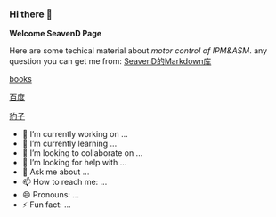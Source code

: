 ### Hi there 👋


**Welcome SeavenD Page**

Here are some techical material about *motor control of IPM&ASM*.
any question you can get me from:
[SeavenD的Markdown库](https://github.com/SeavenD/books/README.md)

[books](https://github.com/SeavenD/books)

[百度](https://www.baidu.com)

[豹子](https://www.baidu.com)

- 🔭 I’m currently working on ...
- 🌱 I’m currently learning ...
- 👯 I’m looking to collaborate on ...
- 🤔 I’m looking for help with ...
- 💬 Ask me about ...
- 📫 How to reach me: ...
- 😄 Pronouns: ...
- ⚡ Fun fact: ...
